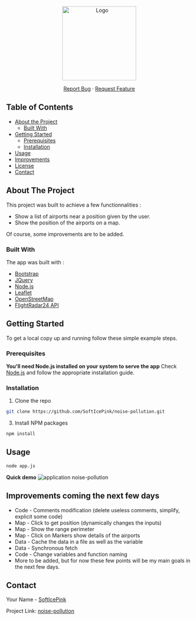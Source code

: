 <!-- PROJECT LOGO -->
<br />
<p align="center">
  <a href="https://github.com/othneildrew/Best-README-Template">
    <img src="https://i.imgur.com/CT0EagA.png" alt="Logo" width="200" height="200">
  </a>


  <p align="center">
    <a href="https://github.com/SoftIcePink/noise-pollution/issues">Report Bug</a>
    ·
    <a href="https://github.com/SoftIcePink/noise-pollution/issues">Request Feature</a>
  </p>
</p>



<!-- TABLE OF CONTENTS -->
## Table of Contents

* [About the Project](#about-the-project)
  * [Built With](#built-with)
* [Getting Started](#getting-started)
  * [Prerequisites](#prerequisites)
  * [Installation](#installation)
* [Usage](#usage)
* [Improvements](#improvements)
* [License](#license)
* [Contact](#contact)



<!-- ABOUT THE PROJECT -->
## About The Project

This project was built to achieve a few functionnalities :
* Show a list of airports near a position given by the user.
* Show the position of the airports on a map.

Of course, some improvements are to be added.

### Built With
The app was built with :
* [Bootstrap](https://getbootstrap.com)
* [JQuery](https://jquery.com)
* [Node.js](https://nodejs.org/en/)
* [Leaflet](https://leafletjs.com/)
* [OpenStreetMap](https://www.openstreetmap.org/#map=8/46.825/8.224)
* [FlightRadar24 API](https://www.flightradar24.com/_json/airports.php)



<!-- GETTING STARTED -->
## Getting Started

To get a local copy up and running follow these simple example steps.

### Prerequisites
**You'll need Node.js installed on your system to serve the app**
Check [Node.js](https://nodejs.org/en/) and follow the appropriate installation guide.

### Installation

1. Clone the repo
```sh
git clone https://github.com/SoftIcePink/noise-pollution.git
```
3. Install NPM packages
```sh
npm install
```

<!-- USAGE EXAMPLES -->
## Usage

```sh
node app.js
```
**Quick demo**
![application noise-pollution](https://i.imgur.com/S7YNCUt.png)

## Improvements coming the next few days
* Code - Comments modification (delete useless comments, simplify, explicit some code)
* Map - Click to get position (dynamically changes the inputs)
* Map - Show the range perimeter
* Map - Click on Markers show details of the airports
* Data - Cache the data in a file as well as the variable
* Data - Synchronous fetch
* Code - Change variables and function naming
* More to be added, but for now these few points will be my main goals in the next few days.

<!-- CONTACT -->
## Contact

Your Name - [SoftIcePink](https://github.com/SoftIcePink) 

Project Link: [noise-pollution](https://github.com/SoftIcePink/noise-pollution)

